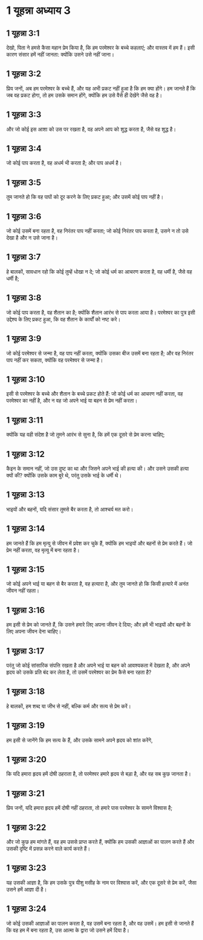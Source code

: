# 1 यूहन्ना अध्याय 3

## 1 यूहन्ना 3:1

देखो, पिता ने हमसे कैसा महान प्रेम किया है, कि हम परमेश्वर के बच्चे कहलाएं; और वास्तव में हम हैं। इसी कारण संसार हमें नहीं जानता: क्योंकि उसने उसे नहीं जाना।

## 1 यूहन्ना 3:2

प्रिय जनों, अब हम परमेश्वर के बच्चे हैं, और यह अभी प्रकट नहीं हुआ है कि हम क्या होंगे। हम जानते हैं कि जब वह प्रकट होगा, तो हम उसके समान होंगे, क्योंकि हम उसे वैसे ही देखेंगे जैसे वह है।

## 1 यूहन्ना 3:3

और जो कोई इस आशा को उस पर रखता है, वह अपने आप को शुद्ध करता है, जैसे वह शुद्ध है।

## 1 यूहन्ना 3:4

जो कोई पाप करता है, वह अधर्म भी करता है; और पाप अधर्म है।

## 1 यूहन्ना 3:5

तुम जानते हो कि वह पापों को दूर करने के लिए प्रकट हुआ; और उसमें कोई पाप नहीं है।

## 1 यूहन्ना 3:6

जो कोई उसमें बना रहता है, वह निरंतर पाप नहीं करता; जो कोई निरंतर पाप करता है, उसने न तो उसे देखा है और न उसे जाना है।

## 1 यूहन्ना 3:7

हे बालकों, सावधान रहो कि कोई तुम्हें धोखा न दे; जो कोई धर्म का आचरण करता है, वह धर्मी है, जैसे वह धर्मी है;

## 1 यूहन्ना 3:8

जो कोई पाप करता है, वह शैतान का है; क्योंकि शैतान आरंभ से पाप करता आया है। परमेश्वर का पुत्र इसी उद्देश्य के लिए प्रकट हुआ, कि वह शैतान के कार्यों को नष्ट करे।

## 1 यूहन्ना 3:9

जो कोई परमेश्वर से जन्मा है, वह पाप नहीं करता, क्योंकि उसका बीज उसमें बना रहता है; और वह निरंतर पाप नहीं कर सकता, क्योंकि वह परमेश्वर से जन्मा है।

## 1 यूहन्ना 3:10

इसी से परमेश्वर के बच्चे और शैतान के बच्चे प्रकट होते हैं: जो कोई धर्म का आचरण नहीं करता, वह परमेश्वर का नहीं है, और न वह जो अपने भाई या बहन से प्रेम नहीं करता।

## 1 यूहन्ना 3:11

क्योंकि यह वही संदेश है जो तुमने आरंभ से सुना है, कि हमें एक दूसरे से प्रेम करना चाहिए;

## 1 यूहन्ना 3:12

कैइन के समान नहीं, जो उस दुष्ट का था और जिसने अपने भाई की हत्या की। और उसने उसकी हत्या क्यों की? क्योंकि उसके काम बुरे थे, परंतु उसके भाई के धर्मी थे।

## 1 यूहन्ना 3:13

भाइयों और बहनों, यदि संसार तुमसे बैर करता है, तो आश्चर्य मत करो।

## 1 यूहन्ना 3:14

हम जानते हैं कि हम मृत्यु से जीवन में प्रवेश कर चुके हैं, क्योंकि हम भाइयों और बहनों से प्रेम करते हैं। जो प्रेम नहीं करता, वह मृत्यु में बना रहता है।

## 1 यूहन्ना 3:15

जो कोई अपने भाई या बहन से बैर करता है, वह हत्यारा है, और तुम जानते हो कि किसी हत्यारे में अनंत जीवन नहीं रहता।

## 1 यूहन्ना 3:16

हम इसी से प्रेम को जानते हैं, कि उसने हमारे लिए अपना जीवन दे दिया; और हमें भी भाइयों और बहनों के लिए अपना जीवन देना चाहिए।

## 1 यूहन्ना 3:17

परंतु जो कोई सांसारिक संपत्ति रखता है और अपने भाई या बहन को आवश्यकता में देखता है, और अपने हृदय को उसके प्रति बंद कर लेता है, तो उसमें परमेश्वर का प्रेम कैसे बना रहता है?

## 1 यूहन्ना 3:18

हे बालकों, हम शब्द या जीभ से नहीं, बल्कि कर्म और सत्य से प्रेम करें।

## 1 यूहन्ना 3:19

हम इसी से जानेंगे कि हम सत्य के हैं, और उसके सामने अपने हृदय को शांत करेंगे,

## 1 यूहन्ना 3:20

कि यदि हमारा हृदय हमें दोषी ठहराता है, तो परमेश्वर हमारे हृदय से बड़ा है, और वह सब कुछ जानता है।

## 1 यूहन्ना 3:21

प्रिय जनों, यदि हमारा हृदय हमें दोषी नहीं ठहराता, तो हमारे पास परमेश्वर के सामने विश्वास है;

## 1 यूहन्ना 3:22

और जो कुछ हम मांगते हैं, वह हम उससे प्राप्त करते हैं, क्योंकि हम उसकी आज्ञाओं का पालन करते हैं और उसकी दृष्टि में प्रसन्न करने वाले कार्य करते हैं।

## 1 यूहन्ना 3:23

यह उसकी आज्ञा है, कि हम उसके पुत्र यीशु मसीह के नाम पर विश्वास करें, और एक दूसरे से प्रेम करें, जैसा उसने हमें आज्ञा दी है।

## 1 यूहन्ना 3:24

जो कोई उसकी आज्ञाओं का पालन करता है, वह उसमें बना रहता है, और वह उसमें। हम इसी से जानते हैं कि वह हम में बना रहता है, उस आत्मा के द्वारा जो उसने हमें दिया है।
